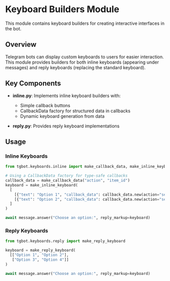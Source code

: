 # Keyboard Builders Module

This module contains keyboard builders for creating interactive interfaces in the bot.

## Overview

Telegram bots can display custom keyboards to users for easier interaction. This module provides builders for both inline keyboards (appearing under messages) and reply keyboards (replacing the standard keyboard).

## Key Components

- **inline.py**: Implements inline keyboard builders with:
  - Simple callback buttons
  - CallbackData factory for structured data in callbacks
  - Dynamic keyboard generation from data

- **reply.py**: Provides reply keyboard implementations

## Usage

### Inline Keyboards

```python
from tgbot.keyboards.inline import make_callback_data, make_inline_keyboard

# Using a CallbackData factory for type-safe callbacks
callback_data = make_callback_data("action", "item_id")
keyboard = make_inline_keyboard(
  [
    [{"text": "Option 1", "callback_data": callback_data.new(action="select", item_id="1")}],
    [{"text": "Option 2", "callback_data": callback_data.new(action="select", item_id="2")}]
  ]
)

await message.answer("Choose an option:", reply_markup=keyboard)
```

### Reply Keyboards

```python
from tgbot.keyboards.reply import make_reply_keyboard

keyboard = make_reply_keyboard(
  [["Option 1", "Option 2"],
   ["Option 3", "Option 4"]]
)

await message.answer("Choose an option:", reply_markup=keyboard)
```